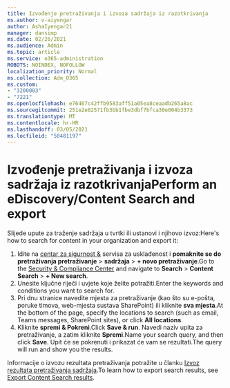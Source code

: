 ```yaml
---
title: Izvođenje pretraživanja i izvoza sadržaja iz razotkrivanja
ms.author: v-aiyengar
author: AshaIyengar21
manager: dansimp
ms.date: 02/26/2021
ms.audience: Admin
ms.topic: article
ms.service: o365-administration
ROBOTS: NOINDEX, NOFOLLOW
localization_priority: Normal
ms.collection: Adm_O365
ms.custom:
- "3200003"
- "7221"
ms.openlocfilehash: e76467c42ffb9583aff51a05ea8ceaadb265a8ac
ms.sourcegitcommit: 251e2e82571fb3bb1fbe3dbf7bfca30e004b3373
ms.translationtype: MT
ms.contentlocale: hr-HR
ms.lasthandoff: 03/05/2021
ms.locfileid: "50481197"
---
```

# <a name="perform-an-ediscoverycontent-search-and-export"></a><span data-ttu-id="26748-102">Izvođenje pretraživanja i izvoza sadržaja iz razotkrivanja</span><span class="sxs-lookup"><span data-stu-id="26748-102">Perform an eDiscovery/Content Search and export</span></span>

<span data-ttu-id="26748-103">Slijede upute za traženje sadržaja u tvrtki ili ustanovi i njihovo izvoz:</span><span class="sxs-lookup"><span data-stu-id="26748-103">Here's how to search for content in your organization and export it:</span></span>

1. <span data-ttu-id="26748-104">Idite na [centar za sigurnost &](https://go.microsoft.com/fwlink/?linkid=2086958) servisa za usklađenost i **pomaknite se do pretraživanja pretraživanje**  >  **sadržaja**  >  **+ novo pretraživanje**.</span><span class="sxs-lookup"><span data-stu-id="26748-104">Go to the [Security & Compliance Center](https://go.microsoft.com/fwlink/?linkid=2086958) and navigate to **Search** > **Content Search** > **+ New search**.</span></span>
1. <span data-ttu-id="26748-105">Unesite ključne riječi i uvjete koje želite potražiti.</span><span class="sxs-lookup"><span data-stu-id="26748-105">Enter the keywords and conditions you want to search for.</span></span>
1. <span data-ttu-id="26748-106">Pri dnu stranice navedite mjesta za pretraživanje (kao što su e-pošta, poruke timova, web-mjesta sustava SharePoint) ili kliknite **sva mjesta**.</span><span class="sxs-lookup"><span data-stu-id="26748-106">At the bottom of the page, specify the locations to search (such as email, Teams messages, SharePoint sites), or click **All locations**.</span></span>
1. <span data-ttu-id="26748-107">Kliknite **spremi & Pokreni**.</span><span class="sxs-lookup"><span data-stu-id="26748-107">Click **Save & run**.</span></span> <span data-ttu-id="26748-108">Navedi naziv upita za pretraživanje, a zatim kliknite **Spremi**.</span><span class="sxs-lookup"><span data-stu-id="26748-108">Name your search query, and then click **Save**.</span></span> <span data-ttu-id="26748-109">Upit će se pokrenuti i prikazat će vam se rezultati.</span><span class="sxs-lookup"><span data-stu-id="26748-109">The query will run and show you the results.</span></span>

<span data-ttu-id="26748-110">Informacije o izvozu rezultata pretraživanja potražite u članku [Izvoz rezultata pretraživanja sadržaja](https://go.microsoft.com/fwlink/?linkid=2102118).</span><span class="sxs-lookup"><span data-stu-id="26748-110">To learn how to export search results, see [Export Content Search results](https://go.microsoft.com/fwlink/?linkid=2102118).</span></span>


